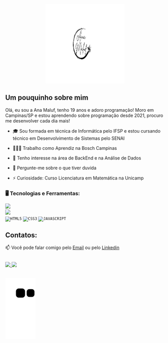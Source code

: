 <p align="center">
  <a href="https://github.com/Malufana">
    <img src="anaMaluf.png" height="250" width="250" alt="Unform" />
  </a>
</p>

<div dsplay="inline-block">



</div>



## Um pouquinho sobre mim

Olá, eu sou a Ana Maluf, tenho 19 anos e adoro programação! Moro em Campinas/SP e estou aprendendo sobre programação desde 2021, procuro me desenvolver cada dia mais!

- 🎓 Sou formada em técnica de Informática pelo IFSP e estou cursando técnico em Desenvolvimento de Sistemas pelo SENAI

- 👩🏾‍💻 Trabalho como Aprendiz na Bosch Campinas

- 💾 Tenho interesse na área de BackEnd e na Análise de Dados 

- 💬 Pergunte-me sobre o que tiver duvida

- ⚡ Curiosidade: Curso Licenciatura em Matemática na Unicamp


### 🖥️ Tecnologias e Ferramentas: 

<code><img  width="40px" src="https://cdn.jsdelivr.net/gh/devicons/devicon@latest/icons/python/python-original.svg"/> </code>
<code><img  width="40px" src="https://cdn.jsdelivr.net/gh/devicons/devicon@latest/icons/java/java-original.svg"/> </code>
<code><img  width="40px" src="https://cdn.jsdelivr.net/gh/devicons/devicon/icons/html5/html5-original-wordmark.svg" title = "HTML5"/></code>
<code><img  width="40px" src="https://cdn.jsdelivr.net/gh/devicons/devicon/icons/css3/css3-original-wordmark.svg" title = "CSS3"/></code>
<code><img  width="40px" src="https://cdn.jsdelivr.net/gh/devicons/devicon/icons/javascript/javascript-original.svg" title = "JAVASCRIPT"/></code>
          
              
## Contatos:

📫 Você pode falar comigo pelo [Email](mailto:anaaurelio-maluf@hotmail.com) ou pelo [Linkedin](https://www.linkedin.com/in/ana-beatriz-maluf-386a5928a/) 
</br>


<br/>


<div>
<a href="https://github.com/Malufana">
<img loading="lazy" height="180em" src="https://github-readme-stats.vercel.app/api/top-langs/?username=Malufana&layout=compact&langs_count=7&theme=dracula"/>


<img loading="lazy" height="180em" src="https://github-readme-stats.vercel.app/api?username=Malufana&show_icons=true&theme=dracula&include_all_commits=true&count_private=true"/>
</a>
</div>

<br/>

![Snake animation](https://github.com/Malufana/Malufana/blob/output/github-contribution-grid-snake.svg)
